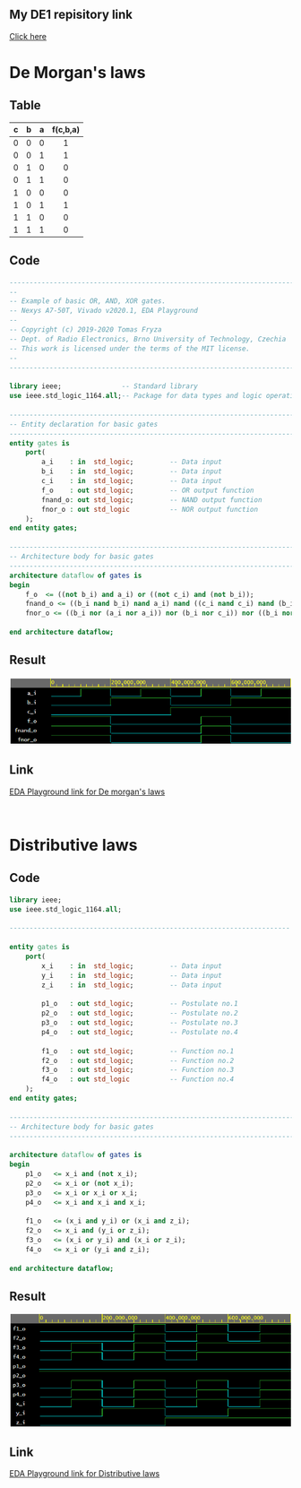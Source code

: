 ## My DE1 repisitory link

[Click here](https://github.com/GeorgeNavratil/Digital-electronics-1)

# De Morgan's laws

## Table
| **c** | **b** |**a** | **f(c,b,a)** |
| :-: | :-: | :-: | :-: |
| 0 | 0 | 0 | 1 |
| 0 | 0 | 1 | 1 |
| 0 | 1 | 0 | 0 |
| 0 | 1 | 1 | 0 |
| 1 | 0 | 0 | 0 |
| 1 | 0 | 1 | 1 |
| 1 | 1 | 0 | 0 |
| 1 | 1 | 1 | 0 |

## Code

```vhdl
------------------------------------------------------------------------
--
-- Example of basic OR, AND, XOR gates.
-- Nexys A7-50T, Vivado v2020.1, EDA Playground
--
-- Copyright (c) 2019-2020 Tomas Fryza
-- Dept. of Radio Electronics, Brno University of Technology, Czechia
-- This work is licensed under the terms of the MIT license.
--
------------------------------------------------------------------------

library ieee;               -- Standard library
use ieee.std_logic_1164.all;-- Package for data types and logic operations

------------------------------------------------------------------------
-- Entity declaration for basic gates
------------------------------------------------------------------------
entity gates is
    port(
        a_i    : in  std_logic;         -- Data input
        b_i    : in  std_logic;         -- Data input
        c_i	   : in  std_logic;         -- Data input
        f_o    : out std_logic;         -- OR output function
        fnand_o: out std_logic;         -- NAND output function
        fnor_o : out std_logic          -- NOR output function
    );
end entity gates;

------------------------------------------------------------------------
-- Architecture body for basic gates
------------------------------------------------------------------------
architecture dataflow of gates is
begin
    f_o  <= ((not b_i) and a_i) or ((not c_i) and (not b_i));
    fnand_o <= ((b_i nand b_i) nand a_i) nand ((c_i nand c_i) nand (b_i nand b_i));
    fnor_o <= ((b_i nor (a_i nor a_i)) nor (b_i nor c_i)) nor ((b_i nor (a_i nor a_i)) nor (b_i nor c_i));

end architecture dataflow;
```

## Result

![De Morgan's laws](Images/DeMorgan.png)

## Link

[EDA Playground link for De morgan's laws](https://www.edaplayground.com/x/pL_P)

<br>

# Distributive laws

## Code

```vhdl
library ieee;
use ieee.std_logic_1164.all;

----------------------------------------------------------------------

entity gates is
	port(
    	x_i    : in  std_logic;         -- Data input
        y_i    : in  std_logic;         -- Data input
        z_i	   : in  std_logic;         -- Data input
        
        p1_o   : out std_logic;			-- Postulate no.1
        p2_o   : out std_logic;			-- Postulate no.2
        p3_o   : out std_logic;			-- Postulate no.3
        p4_o   : out std_logic;			-- Postulate no.4
        
        f1_o   : out std_logic;			-- Function no.1
        f2_o   : out std_logic;			-- Function no.2
        f3_o   : out std_logic;			-- Function no.3
        f4_o   : out std_logic			-- Function no.4
    );
end entity gates;

------------------------------------------------------------------------
-- Architecture body for basic gates
------------------------------------------------------------------------

architecture dataflow of gates is
begin
    p1_o   <= x_i and (not x_i);
    p2_o   <= x_i or (not x_i);
    p3_o   <= x_i or x_i or x_i;
    p4_o   <= x_i and x_i and x_i;
    
    f1_o   <= (x_i and y_i) or (x_i and z_i);
    f2_o   <= x_i and (y_i or z_i);
    f3_o   <= (x_i or y_i) and (x_i or z_i);
    f4_o   <= x_i or (y_i and z_i);
    
end architecture dataflow;
```

## Result

![Distributive laws](Images/Distributive.png)

## Link

[EDA Playground link for Distributive laws](https://www.edaplayground.com/x/pSTp)